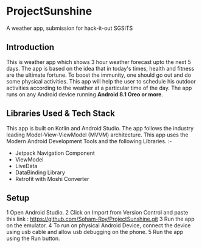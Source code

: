 # ProjectSunshine
A weather app, submission for hack-it-out SGSITS

## Introduction
This is weather app which shows 3 hour weather forecast upto the next 5 days. The app is based on the idea that in today's times, health and fitness are the ultimate fortune. 
To boost the immunity, one should go out and do some physical activities. This app will help the user to schedule his outdoor activities according to the weather at a 
particular time of the day. The app runs on any Android device running **Android 8.1 Oreo or more**.

## Libraries Used & Tech Stack
This app is built on Kotlin and Android Studio. The app follows the industry leading Model-View-ViewModel (MVVM) architecture. This app uses the Modern Android Development
Tools and the following Libraries. :-
* Jetpack Navigation Component
* ViewModel
* LiveData
* DataBinding Library
* Retrofit with Moshi Converter

## Setup
1 Open Android Studio.
2 Click on Import from Version Control and paste this link : https://github.com/Soham-Roy/ProjectSunshine.git
3 Run the app on the emulator.
4 To run on physical Android Device, connect the device using usb cable and allow usb debugging on the phone.
5 Run the app using the Run button.

